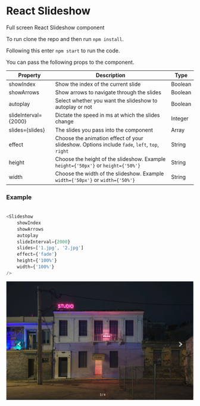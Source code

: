 # React Slideshow

Full screen React Slideshow component

To run clone the repo and then run `npm install`.

Following this enter `npm start` to run the code.

You can pass the following props to the component.

| Property | Description | Type |
|----------|-------------|------|
| showIndex | Show the index of the current slide | Boolean |
| showArrows | Show arrows to navigate through the slides | Boolean |
| autoplay | Select whether you want the slideshow to autoplay or not | Boolean |
| slideInterval={2000}| Dictate the speed in ms at which the slides change | Integer |
| slides={slides} | The slides you pass into the component | Array |
| effect |Choose the animation effect of your slideshow. Options include `fade`, `left`, `top`, `right` | String |
| height | Choose the height of the slideshow. Example `height={'50px'}` or `height={'50%'}`| String |
| width | Choose the width of the slideshow. Example `width={'50px'}` or `width={'50%'}`| String |



### Example

```js

<Slideshow
	showIndex
	showArrows
	autoplay
	slideInterval={2000}
	slides=['1.jpg', '2.jpg']
	effect={'fade'}
	height={'100%'}
	width={'100%'}
/>

```

![Alt text](/react-slideshow.png?raw=true "Optional Title")
